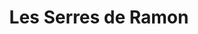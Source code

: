 ---
title: "Les Serres de Ramon"
url: /lescure-dalbigeois/les-serres-de-ramon/
shop: centre de jardinage
---
